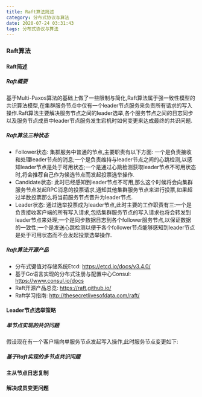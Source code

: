 ```yaml
---
title: Raft算法简述
category: 分布式协议与算法
date: 2020-07-24 03:31:43
tags: 分布式协议与算法
---
```




<!-- more -->

### Raft算法
#### Raft简述
##### Raft概要

基于Multi-Paxos算法的基础上做了一些限制与简化,Raft算法属于强一致性模型的共识算法模型,在集群服务节点中仅有一个leader节点服务来负责所有请求的写入操作.Raft算法主要解决服务节点之间的leader选举,各个服务节点之间的日志同步以及服务节点成员中leader节点服务发生宕机时如何变更来达成最终的共识问题.

##### Raft算法三种状态

- Follower状态: 集群服务中普通的节点,主要职责有以下方面: 一个是负责接收和处理leader节点的消息;一个是负责维持与leader节点之间的心跳检测,以感知leader节点是处于可用状态;一个是通过心跳检测获取leader节点不可用状态时,将会推荐自己作为候选节点而发起投票选举操作.
- Candidate状态: 此时已经感知到leader节点不可用,那么这个时候将会向集群服务节点发起RPC消息的投票请求,通知其他集群服务节点来进行投票,如果超过半数投票那么将当前服务节点晋升为leader节点.
- Leader状态: 通过选举投票成为leader节点,此时主要的工作职责有三:一个是负责接收客户端的所有写入请求,包括集群服务节点的写入请求也将会转发到leader节点来处理;一个是同步数据日志到各个follower服务节点,以保证数据的一致性;一个是发送心跳检测以便于各个follower节点能够感知到leader节点是处于可用状态而不会发起投票选举操作.

##### Raft算法开源产品

- 分布式键值对存储系统Etcd: https://etcd.io/docs/v3.4.0/
- 基于Go语言实现的分布式注册与配置中心Consul: https://www.consul.io/docs
- Raft开源产品总览: https://raft.github.io/
- Raft学习指南: http://thesecretlivesofdata.com/raft/

#### Leader节点选举策略

##### 单节点实现的共识问题

假设现在有一个客户端向单服务节点发起写入操作,此时服务节点变更如下:




##### 基于Raft实现的多节点共识问题







#### 主从节点日志复制





#### 解决成员变更问题





